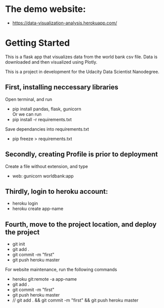# The demo website: 
- https://data-visualization-analysis.herokuapp.com/

# Getting Started
This is a flask app that visualizes data from the world bank csv file. Data is downloaded and then visualized using Plotly.

This is a project in development for the Udacity Data Scientist Nanodegree.

## First, installing neccessary libraries
Open terminal, and run 
  - pip install pandas, flask, gunicorn  
Or we can run
  - pip install -r requirements.txt

Save dependancies into requirements.txt
  - pip freeze > requirements.txt

## Secondly, creating Profile is prior to deployment
Create a file without extension, and type
  - web: gunicorn worldbank:app

## Thirdly, login to heroku account:
- heroku login
- heroku create app-name

## Fourth, move to the project location, and deploy the project
- git init
- git add .
- git commit -m "first"
- git push heroku master


For website maintenance, run the following commands
- heroku git:remote -a app-name
- git add .
- git commit -m "first"
- git push heroku master
- // git add . && git commit -m "first" && git push heroku master
